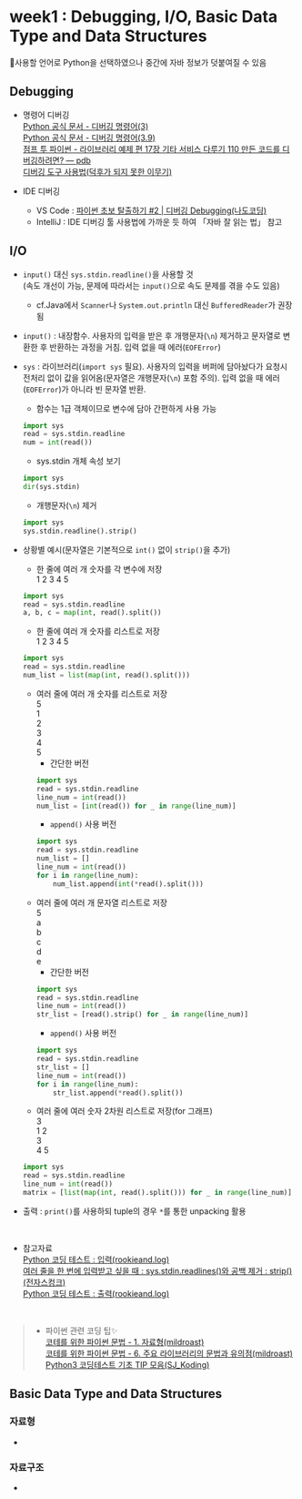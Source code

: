 # week1 : Debugging, I/O, Basic Data Type and Data Structures

📌사용할 언어로 Python을 선택하였으나 중간에 자바 정보가 덧붙여질 수 있음

## Debugging

- 명령어 디버깅  
  [Python 공식 문서 - 디버깅 명령어(3)](https://docs.python.org/ko/3/library/pdb.html)  
  [Python 공식 문서 - 디버깅 명령어(3.9)](https://docs.python.org/ko/3.9/library/pdb.html)  
  [점프 투 파이썬 - 라이브러리 예제 편 17장 기타 서비스 다루기 110 만든 코드를 디버깅하려면? ― pdb](https://wikidocs.net/133085)  
  [<Python> 디버깅 도구 사용법(덕후가 되지 못한 이무기)](https://dmoogi.tistory.com/93)

- IDE 디버깅
  - VS Code : [파이썬 초보 탈출하기 #2 | 디버깅 Debugging(나도코딩)](https://www.youtube.com/watch?v=_1HM6MJMYPw)
  - IntelliJ : IDE 디버깅 툴 사용법에 가까운 듯 하여 「자바 잘 읽는 법」 참고

## I/O

- `input()` 대신 `sys.stdin.readline()`을 사용할 것  
  (속도 개선이 가능, 문제에 따라서는 `input()`으로 속도 문제를 겪을 수도 있음)
  - cf.Java에서 `Scanner`나 `System.out.println` 대신 `BufferedReader`가 권장됨
- `input()` : 내장함수. 사용자의 입력을 받은 후 개행문자(`\n`) 제거하고 문자열로 변환한 후 반환하는 과정을 거침. 입력 없을 때 에러(`EOFError`)
- `sys` : 라이브러리(`import sys` 필요). 사용자의 입력을 버퍼에 담아놨다가 요청시 전처리 없이 값을 읽어옴(문자열은 개행문자(`\n`) 포함 주의). 입력 없을 때 에러(`EOFError`)가 아니라 빈 문자열 반환.

  - 함수는 1급 객체이므로 변수에 담아 간편하게 사용 가능

  ```python
  import sys
  read = sys.stdin.readline
  num = int(read())
  ```

  - sys.stdin 개체 속성 보기

  ```python
  import sys
  dir(sys.stdin)
  ```

  - 개행문자(`\n`) 제거

  ```python
  import sys
  sys.stdin.readline().strip()
  ```

- 상황별 예시(문자열은 기본적으로 `int()` 없이 `strip()`을 추가)

  - 한 줄에 여러 개 숫자를 각 변수에 저장  
    1 2 3 4 5

  ```python
  import sys
  read = sys.stdin.readline
  a, b, c = map(int, read().split())
  ```

  - 한 줄에 여러 개 숫자를 리스트로 저장  
    1 2 3 4 5

  ```python
  import sys
  read = sys.stdin.readline
  num_list = list(map(int, read().split()))
  ```

  - 여러 줄에 여러 개 숫자를 리스트로 저장  
    5  
    1  
    2  
    3  
    4  
    5
    - 간단한 버전
    ```python
    import sys
    read = sys.stdin.readline
    line_num = int(read())
    num_list = [int(read()) for _ in range(line_num)]
    ```
    - `append()` 사용 버전
    ```python
    import sys
    read = sys.stdin.readline
    num_list = []
    line_num = int(read())
    for i in range(line_num):
        num_list.append(int(*read().split()))
    ```
  - 여러 줄에 여러 개 문자열 리스트로 저장  
    5  
    a  
    b  
    c  
    d  
    e
    - 간단한 버전
    ```python
    import sys
    read = sys.stdin.readline
    line_num = int(read())
    str_list = [read().strip() for _ in range(line_num)]
    ```
    - `append()` 사용 버전
    ```python
    import sys
    read = sys.stdin.readline
    str_list = []
    line_num = int(read())
    for i in range(line_num):
        str_list.append(*read().split())
    ```
  - 여러 줄에 여러 숫자 2차원 리스트로 저장(for 그래프)  
    3  
    1 2  
    3  
    4 5

  ```python
  import sys
  read = sys.stdin.readline
  line_num = int(read())
  matrix = [list(map(int, read().split())) for _ in range(line_num)]
  ```

- 출력 : `print()`를 사용하되 tuple의 경우 `*`를 통한 unpacking 활용

<br>

- 참고자료  
  [Python 코딩 테스트 : 입력(rookieand.log)](https://velog.io/@rookieand/1-Python-%EC%BD%94%EB%94%A9-%ED%85%8C%EC%8A%A4%ED%8A%B8-%EC%9E%85%EC%B6%9C%EB%A0%A5)  
  [여러 줄을 한 번에 입력받고 싶을 때 : sys.stdin.readlines()와 공백 제거 : strip()(전자스컹크)](https://electroskunk.tistory.com/17)  
  [Python 코딩 테스트 : 출력(rookieand.log)](https://velog.io/@rookieand/2-Python-%EC%BD%94%EB%94%A9-%ED%85%8C%EC%8A%A4%ED%8A%B8-%EC%B6%9C%EB%A0%A5)

<br>

> - 파이썬 관련 코딩 팁✨  
>   [코테를 위한 파이썬 문법 - 1. 자료형(mildroast)](https://mildroast.tistory.com/16)  
>   [코테를 위한 파이썬 문법 - 6. 주요 라이브러리의 문법과 유의점(mildroast)](https://mildroast.tistory.com/23?category=949142)  
>   [Python3 코딩테스트 기초 TIP 모음(SJ_Koding)](https://sjkoding.tistory.com/18)

## Basic Data Type and Data Structures

### 자료형

-

### 자료구조

-
